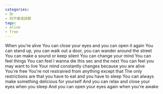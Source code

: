 ```yaml
---
categories:
- 杂  
- 四不像或詩歌
tags:
- alive
- free
---
```

When you're alive
You can close your eyes and you can open it again
You can stand up, you can walk out a door, you can wander around the street
You can make a sound or keep silent
You can change your mind
You can feel things
You can feel I wanna die this sec and the next
You can feel you may want to live
Your mind constantly changes because you are alive
You're free
You're not restrained from anything except that The only restrictions are that you have to eat and you have to sleep
You can always make something delicious for yourself
And you can relax and close your eyes when you sleep
And you can open your eyes again when you're awake
